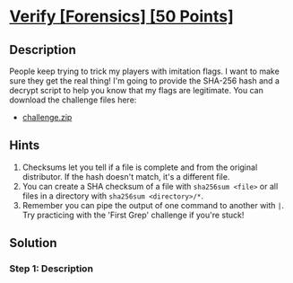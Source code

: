 # [Verify [Forensics] [50 Points]](https://play.picoctf.org/practice/challenge/450?category=4&originalEvent=73&page=1) #

## Description ##
People keep trying to trick my players with imitation flags. 
I want to make sure they get the real thing! 
I'm going to provide the SHA-256 hash and a decrypt script to help you know that my flags are legitimate.
You can download the challenge files here:
* [challenge.zip](https://artifacts.picoctf.net/c_rhea/20/challenge.zip)

## Hints ##
1. Checksums let you tell if a file is complete and from the original distributor. If the hash doesn't match, it's a different file.
2. You can create a SHA checksum of a file with `sha256sum <file>` or all files in a directory with `sha256sum <directory>/*`.
3. Remember you can pipe the output of one command to another with `|`.
	 Try practicing with the 'First Grep' challenge if you're stuck!
## Solution ##

### Step 1: Description ###
